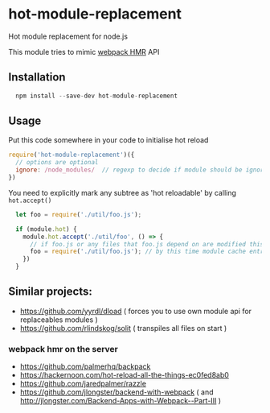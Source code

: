 # hot-module-replacement
Hot module replacement for node.js

This module tries to mimic [webpack HMR](https://webpack.github.io/docs/hot-module-replacement.html) API

## Installation
```js
  npm install --save-dev hot-module-replacement
```

## Usage

Put this code somewhere in your code to initialise hot reload

```js
require('hot-module-replacement')({
  // options are optional
  ignore: /node_modules/  // regexp to decide if module should be ignored; also can be a function accepting string and returning true/false
})
```

You need to explicitly mark any subtree as 'hot reloadable' by calling `hot.accept()`

```js
  let foo = require('./util/foo.js');

  if (module.hot) { 
    module.hot.accept('./util/foo', () => {
      // if foo.js or any files that foo.js depend on are modified this callback is invoked
      foo = require('./util/foo.js'); // by this time module cache entry for 'foo' already cleaned and module reloaded, requiring again is the easiest way of geting reference to new module. We need to assign it to local foo variable to make our local code in this file aware of it.
    })
  }
```

## Similar projects:

- https://github.com/yyrdl/dload ( forces you to use own module api for replaceables modules )
- https://github.com/rlindskog/solit ( transpiles all files on start )

### webpack hmr on the server
- https://github.com/palmerhq/backpack
- https://hackernoon.com/hot-reload-all-the-things-ec0fed8ab0
- https://github.com/jaredpalmer/razzle
- https://github.com/jlongster/backend-with-webpack ( and http://jlongster.com/Backend-Apps-with-Webpack--Part-III )
